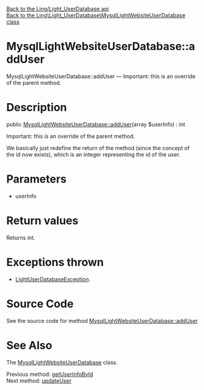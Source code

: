 [Back to the Ling/Light_UserDatabase api](https://github.com/lingtalfi/Light_UserDatabase/blob/master/doc/api/Ling/Light_UserDatabase.md)<br>
[Back to the Ling\Light_UserDatabase\MysqlLightWebsiteUserDatabase class](https://github.com/lingtalfi/Light_UserDatabase/blob/master/doc/api/Ling/Light_UserDatabase/MysqlLightWebsiteUserDatabase.md)


MysqlLightWebsiteUserDatabase::addUser
================



MysqlLightWebsiteUserDatabase::addUser — Important: this is an override of the parent method.




Description
================


public [MysqlLightWebsiteUserDatabase::addUser](https://github.com/lingtalfi/Light_UserDatabase/blob/master/doc/api/Ling/Light_UserDatabase/MysqlLightWebsiteUserDatabase/addUser.md)(array $userInfo) : int




Important: this is an override of the parent method.

We basically just redefine the return of the method (since the concept
of the id now exists), which is an integer representing the id of the user.




Parameters
================


- userInfo

    


Return values
================

Returns int.


Exceptions thrown
================

- [LightUserDatabaseException](https://github.com/lingtalfi/Light_UserDatabase/blob/master/doc/api/Ling/Light_UserDatabase/Exception/LightUserDatabaseException.md).&nbsp;







Source Code
===========
See the source code for method [MysqlLightWebsiteUserDatabase::addUser](https://github.com/lingtalfi/Light_UserDatabase/blob/master/MysqlLightWebsiteUserDatabase.php#L253-L295)


See Also
================

The [MysqlLightWebsiteUserDatabase](https://github.com/lingtalfi/Light_UserDatabase/blob/master/doc/api/Ling/Light_UserDatabase/MysqlLightWebsiteUserDatabase.md) class.

Previous method: [getUserInfoById](https://github.com/lingtalfi/Light_UserDatabase/blob/master/doc/api/Ling/Light_UserDatabase/MysqlLightWebsiteUserDatabase/getUserInfoById.md)<br>Next method: [updateUser](https://github.com/lingtalfi/Light_UserDatabase/blob/master/doc/api/Ling/Light_UserDatabase/MysqlLightWebsiteUserDatabase/updateUser.md)<br>

